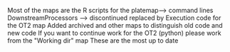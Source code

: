Most of the maps are the R scripts for the platemap--> command lines
DownstreamProcessors --> discontinued replaced by Execution code for the OT2 map
Added archived and other maps to distinguish old code and new code
If you want to continue work for the OT2 (python) please work from the "Working dir" map
These are the most up to date